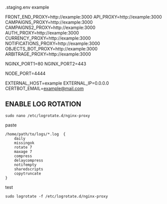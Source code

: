 .staging.env example

FRONT_END_PROXY=http://example:3000
API_PROXY=http://example:3000
CAMPAIGNS_PROXY=http://example:3000
CAMPAIGNS2_PROXY=http://example:3000
AUTH_PROXY=http://example:3000
CURRENCY_PROXY=http://example:3000
NOTIFICATIONS_PROXY=http://example:3000
OBJECTS_BOT_PROXY=http://example:3000
ARBITRAGE_PROXY=http://example:3000

NGINX_PORT1=80
NGINX_PORT2=443

NODE_PORT=4444

EXTERNAL_HOST=example
EXTERNAL_IP=0.0.0.0
CERTBOT_EMAIL=example@mail.com


## ENABLE LOG ROTATION 

```sudo nano /etc/logrotate.d/nginx-proxy```

paste

```
/home/path/to/logs/*.log  {
    daily
    missingok
    rotate 7
    maxage 7
    compress
    delaycompress
    notifempty
    sharedscripts
    copytruncate
}
```

test

```sudo logrotate -f /etc/logrotate.d/nginx-proxy```

